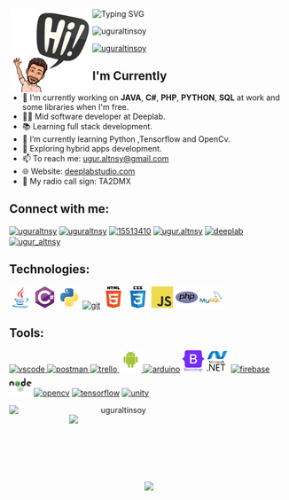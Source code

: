 


<img align="left" width="150" height="150" alt="uguraltinsoy" src="./assets/avatar.png" />
<img src="https://readme-typing-svg.herokuapp.com?font=Fira+Code&weight=900&pause=1000&random=false&width=435&lines=Hello%2C+There+%F0%9F%91%8B!+;This+is+U%C4%9Fur+Alt%C4%B1nsoy;Nice+to+meet+you!&size=30" alt="Typing SVG" />

<p align="left"> <img src="https://komarev.com/ghpvc/?username=uguraltinsoy&label=Profile%20views&color=0e75b6&style=flat" alt="uguraltinsoy" /> </p>


<p align="left"> <a href="https://github.com/ryo-ma/github-profile-trophy"><img src="https://github-profile-trophy.vercel.app/?username=uguraltinsoy" alt="uguraltinsoy" /></a> </p>

## I'm Currently
- 🔭 I’m currently working on **JAVA**, **C#**, **PHP**, **PYTHON**, **SQL** at work and some libraries when I'm free.
- 👨‍💻 Mid software developer at Deeplab.
- 📚 Learning full stack development.
- 🌱 I’m currently learning Python ,Tensorflow and OpenCv.
- 📱 Exploring hybrid apps development.
- 📫 To reach me: <a href="mailto:ugur.altnsy@gmail.com">ugur.altnsy@gmail.com</a> <br>
- 🌐 Website: <a href="https://deeplabstudio.com" target="_blank">deeplabstudio.com</a>
- 📡 My radio call sign: TA2DMX

## Connect with me:
<p align="left">
<a href="https://twitter.com/uguraltnsy" target="blank"><img align="center" src="https://www.iics.k12.tr/wp-content/uploads/2019/07/twitter-logo-png-twitter-logo.png" alt="uguraltnsy" height="30" width="30" /></a>
<a href="https://linkedin.com/in/uguraltnsy" target="blank"><img align="center" src="https://upload.wikimedia.org/wikipedia/commons/thumb/c/ca/LinkedIn_logo_initials.png/640px-LinkedIn_logo_initials.png" alt="uguraltnsy" height="30" width="30" /></a>
<a href="https://stackoverflow.com/users/15513410" target="blank"><img align="center" src="https://upload.wikimedia.org/wikipedia/commons/thumb/e/ef/Stack_Overflow_icon.svg/768px-Stack_Overflow_icon.svg.png" alt="15513410" height="45" width="45" /></a>
<a href="https://instagram.com/ugur.altnsy" target="blank"><img align="center" src="https://upload.wikimedia.org/wikipedia/commons/thumb/e/e7/Instagram_logo_2016.svg/1200px-Instagram_logo_2016.svg.png" alt="ugur.altnsy" height="30" width="30" /></a>
<a href="https://play.google.com/store/apps/dev?id=6653097953188286615" target="blank"><img align="center" src="https://cdn.worldvectorlogo.com/logos/google-play-5.svg" alt="deeplab" height="30" width="30" /></a>
<a href="https://www.hackerrank.com/ugur_altnsy" target="blank"><img align="center" src="https://cdn.worldvectorlogo.com/logos/hackerrank.svg" alt="ugur_altnsy" height="40" width="40" /></a>
</p>

## Technologies:
<p align="left">
    <a href="https://www.java.com" target="_blank"><img src="https://raw.githubusercontent.com/devicons/devicon/master/icons/java/java-original.svg" alt="java" width="40" height="40" /></a>
    <a href="https://www.w3schools.com/cs/" target="_blank"><img src="https://raw.githubusercontent.com/devicons/devicon/master/icons/csharp/csharp-original.svg" alt="csharp" width="40" height="40" /></a>
    <a href="https://www.python.org" target="_blank"><img src="https://raw.githubusercontent.com/devicons/devicon/master/icons/python/python-original.svg" alt="python" width="40" height="40" /></a>
    <a href="https://git-scm.com/" target="_blank"> <img src="https://www.vectorlogo.zone/logos/git-scm/git-scm-icon.svg" alt="git" width="40" height="40" /></a>    
    <a href="https://www.w3.org/html/" target="_blank"> <img src="https://raw.githubusercontent.com/devicons/devicon/master/icons/html5/html5-original-wordmark.svg" alt="html5" width="40" height="40" /></a>
    <a href="https://www.w3schools.com/css/" target="_blank"><img src="https://raw.githubusercontent.com/devicons/devicon/master/icons/css3/css3-original-wordmark.svg" alt="css3" width="40" height="40" /></a>
    <a href="https://developer.mozilla.org/en-US/docs/Web/JavaScript" target="_blank"><img src="https://raw.githubusercontent.com/devicons/devicon/master/icons/javascript/javascript-original.svg" alt="javascript" width="40" height="40" /></a>
    <a href="https://www.php.net" target="_blank"><img src="https://raw.githubusercontent.com/devicons/devicon/master/icons/php/php-original.svg" alt="php" width="40" height="40" /></a>     
    <a href="https://www.mysql.com/" target="_blank"><img src="https://raw.githubusercontent.com/devicons/devicon/master/icons/mysql/mysql-original-wordmark.svg" alt="mysql" width="40" height="40" /></a>    
</p>

## Tools:
<p align="left"> 
<a href="https://code.visualstudio.com/" target="_blank"> <img src="https://upload.wikimedia.org/wikipedia/commons/thumb/9/9a/Visual_Studio_Code_1.35_icon.svg/1024px-Visual_Studio_Code_1.35_icon.svg.png" alt="vscode" width="30" height="30"/> </a>
<a href="https://postman.com" target="_blank"> <img src="https://www.vectorlogo.zone/logos/getpostman/getpostman-icon.svg" alt="postman" width="30" height="30"/> </a> 
<a href="https://trello.com/en" target="_blank"> <img src="https://cdn.iconscout.com/icon/free/png-512/trello-6-569395.png" alt="trello" width="30" height="30"/> </a>
<a href="https://developer.android.com" target="_blank"><img src="https://raw.githubusercontent.com/devicons/devicon/master/icons/android/android-original-wordmark.svg" alt="android" width="40" height="40" /> </a>
    <a href="https://www.arduino.cc/" target="_blank"><img src="https://cdn.worldvectorlogo.com/logos/arduino-1.svg" alt="arduino" width="40" height="40" /></a>
    <a href="https://getbootstrap.com" target="_blank"><img src="https://raw.githubusercontent.com/devicons/devicon/master/icons/bootstrap/bootstrap-plain-wordmark.svg" alt="bootstrap" width="40" height="40" /></a>       
    <a href="https://dotnet.microsoft.com/" target="_blank"><img src="https://raw.githubusercontent.com/devicons/devicon/master/icons/dot-net/dot-net-original-wordmark.svg" alt="dotnet" width="40" height="40" /></a>
    <a href="https://firebase.google.com/" target="_blank"> <img src="https://www.vectorlogo.zone/logos/firebase/firebase-icon.svg" alt="firebase" width="40" height="40" /></a>    
    <a href="https://nodejs.org" target="_blank"><img src="https://raw.githubusercontent.com/devicons/devicon/master/icons/nodejs/nodejs-original-wordmark.svg" alt="nodejs" width="40" height="40" /></a>
    <a href="https://opencv.org/" target="_blank"><img src="https://www.vectorlogo.zone/logos/opencv/opencv-icon.svg" alt="opencv" width="40" height="40" /></a>
    <a href="https://www.tensorflow.org" target="_blank"> <img src="https://www.vectorlogo.zone/logos/tensorflow/tensorflow-icon.svg" alt="tensorflow" width="40" height="40" /></a>
    <a href="https://unity.com/" target="_blank"> <img src="https://www.vectorlogo.zone/logos/unity3d/unity3d-icon.svg" alt="unity" width="40" height="40" /></a>
</p>


  <p align=center>
    <div align=center>
      <a href="https://github.com/denvercoder1/github-readme-streak-stats" title="Go to Source">
        <img align="left" width=396 src="https://github-readme-streak-stats.herokuapp.com/?user=uguraltinsoy&theme=react&border=61dafb&hide_border=true" alt="uguraltinsoy" />
      </a>
      <a href="https://github.com/anuraghazra/github-readme-stats" title="Go to Source">
        <img align="right" width=396 src="https://github-readme-stats.vercel.app/api?username=uguraltinsoy&show_icons=true&theme=react&border_color=61dafb&hide_border=true" />
      </a>
    </div>
    <br><br><br><br><br><br><br><br>
    <div align=center>
      <a href="https://github.com/anuraghazra/github-readme-stats">
        <img width=325 align="center" src="https://github-readme-stats.vercel.app/api/top-langs/?username=uguraltinsoy&hide=c%23,powershell,Mathematica,Ruby,Objective-C,Objective-C%2b%2b,Cuda&title_color=61dafb&text_color=ffffff&icon_color=61dafb&bg_color=20232a&langs_count=8&layout=compact&border_color=61dafb&hide_border=true" />
      </a>
    </div>
  </p>

  
